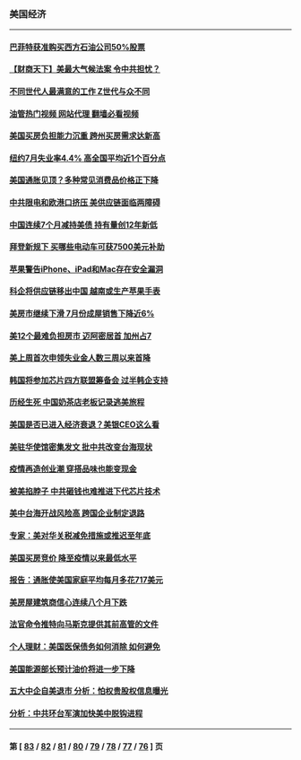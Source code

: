 ### 美国经济
---
#### [巴菲特获准购买西方石油公司50%股票](../../pages/ncid1078158/n13806796.md?08211245) 
#### [【财商天下】美最大气候法案 令中共担忧？](../../pages/ncid1078158/n13806783.md?08211245) 
#### [不同世代人最满意的工作 Z世代与众不同](../../pages/ncid1078158/n13804109.md?08211245) 
#### [油管热门视频 网站代理 翻墙必看视频](http://209.222.30.114:81/youtube.html?08211245)
#### [美国买房负担能力沉重 跨州买房需求达新高](../../pages/ncid1078158/n13806456.md?08211245) 
#### [纽约7月失业率4.4% 高全国平均近1个百分点](../../pages/ncid1078158/n13806417.md?08211245) 
#### [美国通胀见顶？多种常见消费品价格正下降](../../pages/ncid1078158/n13806334.md?08211245) 
#### [中共限电和欧港口挤压 美供应链面临两障碍](../../pages/ncid1078158/n13804883.md?08211245) 
#### [中国连续7个月减持美债 持有量创12年新低](../../pages/ncid1078158/n13805844.md?08211245) 
#### [拜登新规下 买哪些电动车可获7500美元补助](../../pages/ncid1078158/n13805753.md?08211245) 
#### [苹果警告iPhone、iPad和Mac存在安全漏洞](../../pages/ncid1078158/n13805570.md?08211245) 
#### [科企将供应链移出中国 越南或生产苹果手表](../../pages/ncid1078158/n13805458.md?08211245) 
#### [美房市继续下滑 7月份成屋销售下降近6%](../../pages/ncid1078158/n13805444.md?08211245) 
#### [美12个最难负担房市 迈阿密居首 加州占7](../../pages/ncid1078158/n13805531.md?08211245) 
#### [美上周首次申领失业金人数三周以来首降](../../pages/ncid1078158/n13805402.md?08211245) 
#### [韩国将参加芯片四方联盟筹备会 过半韩企支持](../../pages/ncid1078158/n13805246.md?08211245) 
#### [历经生死 中国奶茶店老板记录逃美旅程](../../pages/ncid1078158/n13805185.md?08211245) 
#### [美国是否已进入经济衰退？美银CEO这么看](../../pages/ncid1078158/n13805146.md?08211245) 
#### [美驻华使馆密集发文 批中共改变台海现状](../../pages/ncid1078158/n13805136.md?08211245) 
#### [疫情再造创业潮 穿搭品味也能变现金](../../pages/ncid1078158/n13804846.md?08211245) 
#### [被美掐脖子 中共砸钱也难推进下代芯片技术](../../pages/ncid1078158/n13804047.md?08211245) 
#### [美中台海开战风险高 跨国企业制定退路](../../pages/ncid1078158/n13804488.md?08211245) 
#### [专家：美对华关税减免措施或推迟至年底](../../pages/ncid1078158/n13804428.md?08211245) 
#### [美国买房竞价 降至疫情以来最低水平](../../pages/ncid1078158/n13804232.md?08211245) 
#### [报告：通胀使美国家庭平均每月多花717美元](../../pages/ncid1078158/n13804030.md?08211245) 
#### [美房屋建筑商信心连续八个月下跌](../../pages/ncid1078158/n13803285.md?08211245) 
#### [法官命令推特向马斯克提供其前高管的文件](../../pages/ncid1078158/n13803237.md?08211245) 
#### [个人理财：美国医保债务如何消除 如何避免](../../pages/ncid1078158/n13802360.md?08211245) 
#### [美国能源部长预计油价将进一步下降](../../pages/ncid1078158/n13802638.md?08211245) 
#### [五大中企自美退市 分析：怕权贵股权信息曝光](../../pages/ncid1078158/n13802666.md?08211245) 
#### [分析：中共环台军演加快美中脱钩进程](../../pages/ncid1078158/n13801526.md?08211245) 

---
#### 第 [ [83](./83.md?08211245) / [82](./82.md?08211245) / [81](./81.md?08211245) / [80](./80.md?08211245) / [79](./79.md?08211245) / [78](./78.md?08211245) / [77](./77.md?08211245) / [76](./76.md?08211245) ] 页

